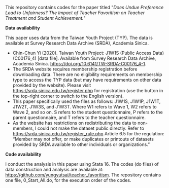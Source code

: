 This repository contains codes for the paper titled "_Does Undue Preference Lead to Unfairness? The Impact of Teacher Favoritism on Teacher Treatment and Student Achievement._"

**Data availability**

This paper uses data from the Taiwan Youth Project (TYP). The data is available at Survey Research Data Archive (SRDA), Academia Sinica.
- Chin-Chun Yi (2020). Taiwan Youth Project: J1W1S (Public Access Data) (C00176_4) [data file]. Available from Survey Research Data Archive, Academia Sinica. https://doi.org/10.6141/TW-SRDA-C00176_4-1.
- The SRDA website requires membership registration before downloading data. There are no eligibility requirements on membership type to access the TYP data (but may have requirements on other data provided by the website). Please visit https://srda.sinica.edu.tw/register.php for registration (use the button in the top-right corner to switch to the English version).
- This paper specifically used the files as follows: J1W1S, J1W1P, J1W1T, J1W2T, J1W3S, and J1W3T. Where W1 refers to Wave 1, W2 refers to Wave 2, and so on. S refers to the student questionnaire, P refers to the parent questionnaire, and T refers to the teacher questionnaire.
- As the website has restrictions on redistributing the data to non-members, I could not make the dataset public directly. Refer to https://srda.sinica.edu.tw/register_rule.php Article 6.5 for the regulation: “Member may not offer, or make duplicates or printouts of datasets provided by SRDA available to other individuals or organizations.”

**Code availability**

I conduct the analysis in this paper using Stata 16. The codes (do files) of data construction and analysis are available at: https://github.com/yungyutsai/teacher_favoritism. The repository contains one file, 0_Start_All.do, for the execution order of the codes.
